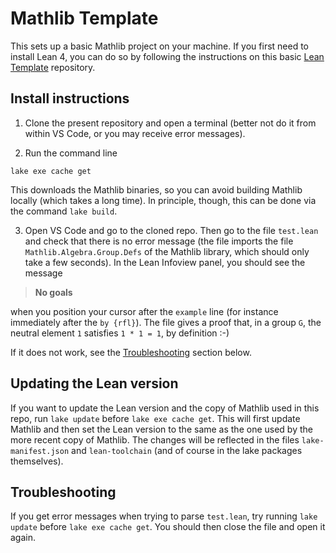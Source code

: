 # Mathlib Template

This sets up a basic Mathlib project on your machine. If you first need to install Lean 4, you can do so by following the instructions on this basic [Lean Template](https://github.com/matematiflo/LeanTemplate) repository.

## Install instructions

1. Clone the present repository and open a terminal (better not do it from within VS Code, or you may receive error messages).

2. Run the command line

```script
lake exe cache get
```

This downloads the Mathlib binaries, so you can avoid building Mathlib locally (which takes a long time). In principle, though, this can be done via the command `lake build`.

3. Open VS Code and go to the cloned repo. Then go to the file `test.lean` and check that there is no error message (the file imports the file `Mathlib.Algebra.Group.Defs` of the Mathlib library, which should only take a few seconds). In the Lean Infoview panel, you should see the message

> **No goals**

when you position your cursor after the `example` line (for instance immediately after the `by {rfl}`). The file gives a proof that, in a group `G`, the neutral element `1` satisfies `1 * 1 = 1`, by definition :-)

If it does not work, see the [Troubleshooting](#troubleshooting) section below.

## Updating the Lean version

If you want to update the Lean version and the copy of Mathlib used in this repo, run `lake update` before `lake exe cache get`. This will first update Mathlib and then set the Lean version to the same as the one used by the more recent copy of Mathlib. The changes will be reflected in the files `lake-manifest.json` and `lean-toolchain` (and of course in the lake packages themselves).

## Troubleshooting

If you get error messages when trying to parse `test.lean`, try running `lake update` before `lake exe cache get`. You should then close the file and open it again.